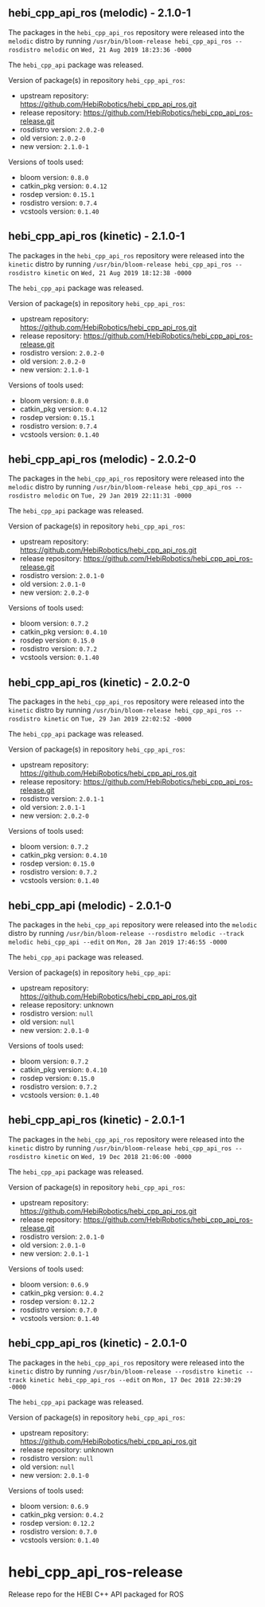## hebi_cpp_api_ros (melodic) - 2.1.0-1

The packages in the `hebi_cpp_api_ros` repository were released into the `melodic` distro by running `/usr/bin/bloom-release hebi_cpp_api_ros --rosdistro melodic` on `Wed, 21 Aug 2019 18:23:36 -0000`

The `hebi_cpp_api` package was released.

Version of package(s) in repository `hebi_cpp_api_ros`:

- upstream repository: https://github.com/HebiRobotics/hebi_cpp_api_ros.git
- release repository: https://github.com/HebiRobotics/hebi_cpp_api_ros-release.git
- rosdistro version: `2.0.2-0`
- old version: `2.0.2-0`
- new version: `2.1.0-1`

Versions of tools used:

- bloom version: `0.8.0`
- catkin_pkg version: `0.4.12`
- rosdep version: `0.15.1`
- rosdistro version: `0.7.4`
- vcstools version: `0.1.40`


## hebi_cpp_api_ros (kinetic) - 2.1.0-1

The packages in the `hebi_cpp_api_ros` repository were released into the `kinetic` distro by running `/usr/bin/bloom-release hebi_cpp_api_ros --rosdistro kinetic` on `Wed, 21 Aug 2019 18:12:38 -0000`

The `hebi_cpp_api` package was released.

Version of package(s) in repository `hebi_cpp_api_ros`:

- upstream repository: https://github.com/HebiRobotics/hebi_cpp_api_ros.git
- release repository: https://github.com/HebiRobotics/hebi_cpp_api_ros-release.git
- rosdistro version: `2.0.2-0`
- old version: `2.0.2-0`
- new version: `2.1.0-1`

Versions of tools used:

- bloom version: `0.8.0`
- catkin_pkg version: `0.4.12`
- rosdep version: `0.15.1`
- rosdistro version: `0.7.4`
- vcstools version: `0.1.40`


## hebi_cpp_api_ros (melodic) - 2.0.2-0

The packages in the `hebi_cpp_api_ros` repository were released into the `melodic` distro by running `/usr/bin/bloom-release hebi_cpp_api_ros --rosdistro melodic` on `Tue, 29 Jan 2019 22:11:31 -0000`

The `hebi_cpp_api` package was released.

Version of package(s) in repository `hebi_cpp_api_ros`:

- upstream repository: https://github.com/HebiRobotics/hebi_cpp_api_ros.git
- release repository: https://github.com/HebiRobotics/hebi_cpp_api_ros-release.git
- rosdistro version: `2.0.1-0`
- old version: `2.0.1-0`
- new version: `2.0.2-0`

Versions of tools used:

- bloom version: `0.7.2`
- catkin_pkg version: `0.4.10`
- rosdep version: `0.15.0`
- rosdistro version: `0.7.2`
- vcstools version: `0.1.40`


## hebi_cpp_api_ros (kinetic) - 2.0.2-0

The packages in the `hebi_cpp_api_ros` repository were released into the `kinetic` distro by running `/usr/bin/bloom-release hebi_cpp_api_ros --rosdistro kinetic` on `Tue, 29 Jan 2019 22:02:52 -0000`

The `hebi_cpp_api` package was released.

Version of package(s) in repository `hebi_cpp_api_ros`:

- upstream repository: https://github.com/HebiRobotics/hebi_cpp_api_ros.git
- release repository: https://github.com/HebiRobotics/hebi_cpp_api_ros-release.git
- rosdistro version: `2.0.1-1`
- old version: `2.0.1-1`
- new version: `2.0.2-0`

Versions of tools used:

- bloom version: `0.7.2`
- catkin_pkg version: `0.4.10`
- rosdep version: `0.15.0`
- rosdistro version: `0.7.2`
- vcstools version: `0.1.40`


## hebi_cpp_api (melodic) - 2.0.1-0

The packages in the `hebi_cpp_api` repository were released into the `melodic` distro by running `/usr/bin/bloom-release --rosdistro melodic --track melodic hebi_cpp_api --edit` on `Mon, 28 Jan 2019 17:46:55 -0000`

The `hebi_cpp_api` package was released.

Version of package(s) in repository `hebi_cpp_api`:

- upstream repository: https://github.com/HebiRobotics/hebi_cpp_api_ros.git
- release repository: unknown
- rosdistro version: `null`
- old version: `null`
- new version: `2.0.1-0`

Versions of tools used:

- bloom version: `0.7.2`
- catkin_pkg version: `0.4.10`
- rosdep version: `0.15.0`
- rosdistro version: `0.7.2`
- vcstools version: `0.1.40`


## hebi_cpp_api_ros (kinetic) - 2.0.1-1

The packages in the `hebi_cpp_api_ros` repository were released into the `kinetic` distro by running `/usr/bin/bloom-release hebi_cpp_api_ros --rosdistro kinetic` on `Wed, 19 Dec 2018 21:06:00 -0000`

The `hebi_cpp_api` package was released.

Version of package(s) in repository `hebi_cpp_api_ros`:

- upstream repository: https://github.com/HebiRobotics/hebi_cpp_api_ros.git
- release repository: https://github.com/HebiRobotics/hebi_cpp_api_ros-release.git
- rosdistro version: `2.0.1-0`
- old version: `2.0.1-0`
- new version: `2.0.1-1`

Versions of tools used:

- bloom version: `0.6.9`
- catkin_pkg version: `0.4.2`
- rosdep version: `0.12.2`
- rosdistro version: `0.7.0`
- vcstools version: `0.1.40`


## hebi_cpp_api_ros (kinetic) - 2.0.1-0

The packages in the `hebi_cpp_api_ros` repository were released into the `kinetic` distro by running `/usr/bin/bloom-release --rosdistro kinetic --track kinetic hebi_cpp_api_ros --edit` on `Mon, 17 Dec 2018 22:30:29 -0000`

The `hebi_cpp_api` package was released.

Version of package(s) in repository `hebi_cpp_api_ros`:

- upstream repository: https://github.com/HebiRobotics/hebi_cpp_api_ros.git
- release repository: unknown
- rosdistro version: `null`
- old version: `null`
- new version: `2.0.1-0`

Versions of tools used:

- bloom version: `0.6.9`
- catkin_pkg version: `0.4.2`
- rosdep version: `0.12.2`
- rosdistro version: `0.7.0`
- vcstools version: `0.1.40`


# hebi_cpp_api_ros-release
Release repo for the HEBI C++ API packaged for ROS

